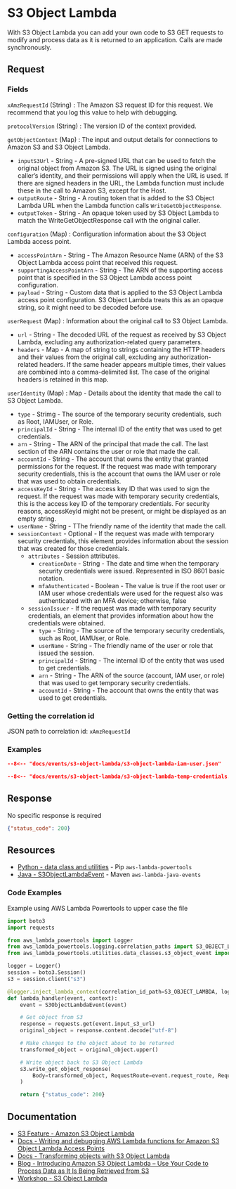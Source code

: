 # S3 Object Lambda

With S3 Object Lambda you can add your own code to S3 GET requests to modify and process data as it is returned to an application.
Calls are made synchronously.

## Request

### Fields

`xAmzRequestId` (String)
: The Amazon S3 request ID for this request. We recommend that you log this value to help with debugging.

`protocolVersion` (String)
: The version ID of the context provided.

`getObjectContext` (Map)
: The input and output details for connections to Amazon S3 and S3 Object Lambda.

- `inputS3Url` - String - A pre-signed URL that can be used to fetch the original object from Amazon S3.
The URL is signed using the original caller’s identity, and their permissions
will apply when the URL is used. If there are signed headers in the URL, the
Lambda function must include these in the call to Amazon S3, except for the Host.
- `outputRoute` - String - A routing token that is added to the S3 Object Lambda URL when the Lambda function
calls `WriteGetObjectResponse`.
- `outputToken` - String - An opaque token used by S3 Object Lambda to match the WriteGetObjectResponse call
with the original caller.

`configuration` (Map)
: Configuration information about the S3 Object Lambda access point.

- `accessPointArn` - String - The Amazon Resource Name (ARN) of the S3 Object Lambda access point that received
this request.
- `supportingAccessPointArn` - String - The ARN of the supporting access point that is specified in the S3 Object Lambda
access point configuration.
- `payload` - String - Custom data that is applied to the S3 Object Lambda access point configuration.
S3 Object Lambda treats this as an opaque string, so it might need to be decoded
before use.

`userRequest` (Map)
: Information about the original call to S3 Object Lambda.

- `url` - String - The decoded URL of the request as received by S3 Object Lambda, excluding any
authorization-related query parameters.
- `headers` - Map - A map of string to strings containing the HTTP headers and their values from the original call,
excluding any authorization-related headers.
If the same header appears multiple times, their values are combined into a comma-delimited list.
The case of the original headers is retained in this map.

`userIdentity` (Map)
: Map - Details about the identity that made the call to S3 Object Lambda.

- `type` - Strimg - The source of the temporary security credentials, such as Root, IAMUser, or Role.
- `principalId` - String - The internal ID of the entity that was used to get credentials.
- `arn` - String - The ARN of the principal that made the call. The last section of the ARN contains the user or role that made the call.
- `accountId` - String - The account that owns the entity that granted permissions for the request. If the request was made with temporary security credentials, this is the account that owns the IAM user or role that was used to obtain credentials.
- `accessKeyId` - String - The access key ID that was used to sign the request.
If the request was made with temporary security credentials, this is the access key ID of
the temporary credentials. For security reasons, accessKeyId might not be present, or might
be displayed as an empty string.
- `userName` - String - TThe friendly name of the identity that made the call.
- `sessionContext` - Optional - If the request was made with temporary security credentials, this element provides information about the 
    session that was created for those credentials.
    - `attributes` - Session attributes.
        - `creationDate` - String - The date and time when the temporary security credentials were issued.
        Represented in ISO 8601 basic notation.
        - `mfaAuthenticated` - Boolean - The value is true if the root user or IAM user whose credentials were used for the request also was
        authenticated with an MFA device; otherwise, false
    - `sessionIssuer` - If the request was made with temporary security credentials, an element that provides information
    about how the credentials were obtained.
        - `type` - String - The source of the temporary security credentials, such as Root, IAMUser, or Role.
        - `userName` - String - The friendly name of the user or role that issued the session.
        - `principalId` - String - The internal ID of the entity that was used to get credentials.
        - `arn` - String - The ARN of the source (account, IAM user, or role) that was used to get temporary security credentials.
        - `accountId` - String - The account that owns the entity that was used to get credentials.

### Getting the correlation id

JSON path to correlation id: `xAmzRequestId`

### Examples

```json title="IAM User"
--8<-- "docs/events/s3-object-lambda/s3-object-lambda-iam-user.json"
```

```json title="Temp Credentials"
--8<-- "docs/events/s3-object-lambda/s3-object-lambda-temp-credentials.json"
```

## Response

No specific response is required

```json
{"status_code": 200}
```

## Resources

- [Python - data class and utilities](https://awslabs.github.io/aws-lambda-powertools-python/latest/utilities/data_classes/#s3-object-lambda) - Pip `aws-lambda-powertools`
- [Java - S3ObjectLambdaEvent](https://github.com/aws/aws-lambda-java-libs/blob/master/aws-lambda-java-events/src/main/java/com/amazonaws/services/lambda/runtime/events/S3ObjectLambdaEvent.java) - Maven `aws-lambda-java-events`

### Code Examples

Example using AWS Lambda Powertools to upper case the file

```python title="app.py"
import boto3
import requests

from aws_lambda_powertools import Logger
from aws_lambda_powertools.logging.correlation_paths import S3_OBJECT_LAMBDA
from aws_lambda_powertools.utilities.data_classes.s3_object_event import S3ObjectLambdaEvent

logger = Logger()
session = boto3.Session()
s3 = session.client("s3")

@logger.inject_lambda_context(correlation_id_path=S3_OBJECT_LAMBDA, log_event=True)
def lambda_handler(event, context):
    event = S3ObjectLambdaEvent(event)

    # Get object from S3
    response = requests.get(event.input_s3_url)
    original_object = response.content.decode("utf-8")

    # Make changes to the object about to be returned
    transformed_object = original_object.upper()

    # Write object back to S3 Object Lambda
    s3.write_get_object_response(
        Body=transformed_object, RequestRoute=event.request_route, RequestToken=event.request_token
    )

    return {"status_code": 200}
```

## Documentation

- [S3 Feature - Amazon S3 Object Lambda](https://aws.amazon.com/s3/features/object-lambda/)
- [Docs - Writing and debugging AWS Lambda functions for Amazon S3 Object Lambda Access Points](https://docs.aws.amazon.com/AmazonS3/latest/userguide/olap-writing-lambda.html)
- [Docs - Transforming objects with S3 Object Lambda](https://docs.aws.amazon.com/AmazonS3/latest/userguide/transforming-objects.html)
- [Blog - Introducing Amazon S3 Object Lambda – Use Your Code to Process Data as It Is Being Retrieved from S3](https://aws.amazon.com/blogs/aws/introducing-amazon-s3-object-lambda-use-your-code-to-process-data-as-it-is-being-retrieved-from-s3/)
- [Workshop - S3 Object Lambda](https://github.com/aws-samples/s3-object-lambda-workshop)
